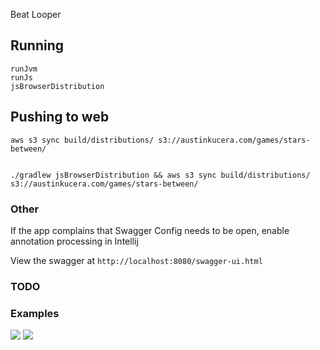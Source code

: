 Beat Looper



## Running

```
runJvm
runJs
jsBrowserDistribution
```

## Pushing to web

```
aws s3 sync build/distributions/ s3://austinkucera.com/games/stars-between/


./gradlew jsBrowserDistribution && aws s3 sync build/distributions/ s3://austinkucera.com/games/stars-between/
```


### Other
If the app complains that Swagger Config needs to be open, enable annotation processing in Intellij

View the swagger at `http://localhost:8080/swagger-ui.html`

### TODO

### Examples

![](./example/floorplan.png)
![](./example/planet.png)
